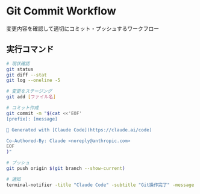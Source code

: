 # Git Commit Workflow

変更内容を確認して適切にコミット・プッシュするワークフロー

## 実行コマンド

```bash
# 現状確認
git status
git diff --stat
git log --oneline -5

# 変更をステージング
git add [ファイル名]

# コミット作成
git commit -m "$(cat <<'EOF'
[prefix]: [message]

🤖 Generated with [Claude Code](https://claude.ai/code)

Co-Authored-By: Claude <noreply@anthropic.com>
EOF
)"

# プッシュ
git push origin $(git branch --show-current)

# 通知
terminal-notifier -title "Claude Code" -subtitle "Git操作完了" -message "コミット完了: $(date '+%H:%M:%S')" -sound default
```